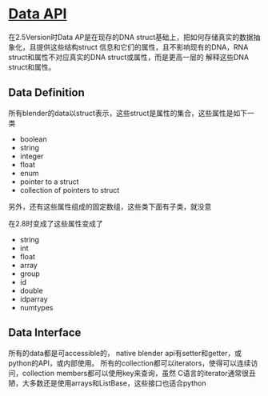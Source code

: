 # [Data API](https://archive.blender.org/wiki/index.php/Dev:2.5/Source/Architecture/DataAPI/)


在2.5Version时Data AP是在现存的DNA struct基础上，把如何存储真实的数据抽象化，且提供这些结构struct
信息和它们的属性，且不影响现有的DNA，RNA struct和属性不对应真实的DNA struct或属性，而是更高一层的
解释这些DNA struct和属性。

## Data Definition
所有blender的data以struct表示，这些struct是属性的集合，这些属性是如下一类

- boolean
- string
- integer 
- float 
- enum
- pointer to a struct 
- collection of pointers to struct 

另外，还有这些属性组成的固定数组，这些类下面有子类，就没意

在2.8时变成了这些属性变成了 

- string
- int 
- float 
- array 
- group 
- id 
- double 
- idparray
- numtypes

## Data Interface

所有的data都是可accessible的， native blender api有setter和getter，或python的API，或内部使用。
所有的collection都可以iterators，使得可以连续访问，collection members都可以使用key来查询，虽然
C语言的iterator通常很丑陋，大多数还是使用arrays和ListBase，这些接口也适合python


